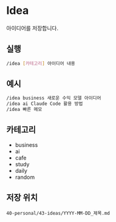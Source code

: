 # Idea

아이디어를 저장합니다.

## 실행

```bash
/idea [카테고리] 아이디어 내용
```

## 예시

```bash
/idea business 새로운 수익 모델 아이디어
/idea ai Claude Code 활용 방법
/idea 빠른 메모
```

## 카테고리

- business
- ai
- cafe
- study
- daily
- random

## 저장 위치

`40-personal/43-ideas/YYYY-MM-DD_제목.md`
